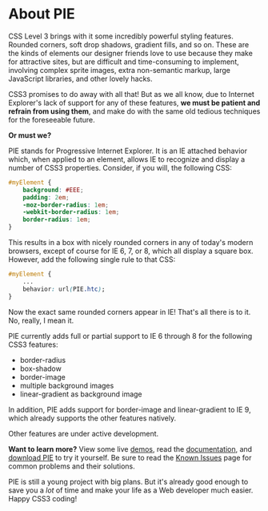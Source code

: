# About PIE

CSS Level 3 brings with it some incredibly powerful styling features. Rounded corners, soft drop shadows, gradient fills, and so on. These are the kinds of elements our designer friends love to use because they make for attractive sites, but are difficult and time-consuming to implement, involving complex sprite images, extra non-semantic markup, large JavaScript libraries, and other lovely hacks.

CSS3 promises to do away with all that! But as we all know, due to Internet Explorer's lack of support for any of these features, **we must be patient and refrain from using them**, and make do with the same old tedious techniques for the foreseeable future.

**Or must we?**

PIE stands for Progressive Internet Explorer. It is an IE attached behavior which, when applied to an element, allows IE to recognize and display a number of CSS3 properties. Consider, if you will, the following CSS:

```CSS
#myElement {
    background: #EEE;
    padding: 2em;
    -moz-border-radius: 1em;
    -webkit-border-radius: 1em;
    border-radius: 1em;
}
```

This results in a box with nicely rounded corners in any of today's modern browsers, except of course for IE 6, 7, or 8, which all display a square box. However, add the following single rule to that CSS:

```CSS
#myElement {
    ...
    behavior: url(PIE.htc);
}
```

Now the exact same rounded corners appear in IE! That's all there is to it. No, really, I mean it.

PIE currently adds full or partial support to IE 6 through 8 for the following CSS3 features:

*   border-radius
*   box-shadow
*   border-image
*   multiple background images
*   linear-gradient as background image

In addition, PIE adds support for border-image and linear-gradient to IE 9, which already supports the other features natively.

Other features are under active development.

**Want to learn more?** View some live [demos](/demos), read the [documentation](/documentation/), and [download PIE](/download-latest) to try it yourself. Be sure to read the [Known Issues](/documentation/known-issues/) page for common problems and their solutions.

PIE is still a young project with big plans. But it's already good enough to save you a _lot_ of time and make your life as a Web developer much easier. Happy CSS3 coding!